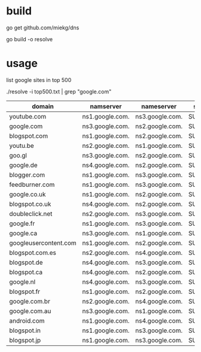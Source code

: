 # build

go get github.com/miekg/dns


go build -o resolve


# usage

list google sites in top 500

./resolve -i top500.txt | grep "google.com"

| domain                | namserver        | nameserver      | status   |
| --------------------- |:----------------:|:---------------:|:--------:|
| youtube.com           | ns1.google.com.  | ns3.google.com. | SUCCESS  |
| google.com            | ns3.google.com.  | ns2.google.com. | SUCCESS  |
| blogspot.com          | ns1.google.com.  | ns2.google.com. | SUCCESS  |
| youtu.be              | ns2.google.com.  | ns1.google.com. | SUCCESS  |
| goo.gl                | ns3.google.com.  | ns2.google.com. | SUCCESS  |
| google.de             | ns4.google.com.  | ns2.google.com. | SUCCESS  |
| blogger.com           | ns1.google.com.  | ns3.google.com. | SUCCESS  |
| feedburner.com        | ns1.google.com.  | ns3.google.com. | SUCCESS  |
| google.co.uk          | ns1.google.com.  | ns2.google.com. | SUCCESS  |
| blogspot.co.uk        | ns4.google.com.  | ns2.google.com. | SUCCESS  |
| doubleclick.net       | ns2.google.com.  | ns3.google.com. | SUCCESS  |
| google.fr             | ns1.google.com.  | ns3.google.com. | SUCCESS  |
| google.ca             | ns3.google.com.  | ns1.google.com. | SUCCESS  |
| googleusercontent.com | ns1.google.com.  | ns2.google.com. | SUCCESS  |
| blogspot.com.es       | ns2.google.com.  | ns4.google.com. | SUCCESS  |
| blogspot.de           | ns4.google.com.  | ns3.google.com. | SUCCESS  |
| blogspot.ca           | ns4.google.com.  | ns2.google.com. | SUCCESS  |
| google.nl             | ns4.google.com.  | ns3.google.com. | SUCCESS  |
| blogspot.fr           | ns1.google.com.  | ns2.google.com. | SUCCESS  |
| google.com.br         | ns2.google.com.  | ns4.google.com. | SUCCESS  |
| google.com.au         | ns3.google.com.  | ns1.google.com. | SUCCESS  |
| android.com           | ns1.google.com.  | ns4.google.com. | SUCCESS  |
| blogspot.in           | ns1.google.com.  | ns3.google.com. | SUCCESS  |
| blogspot.jp           | ns1.google.com.  | ns3.google.com. | SUCCESS  |

